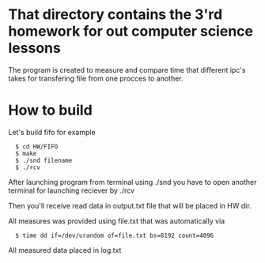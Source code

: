 # That directory contains the 3'rd homework for out computer science lessons

The program is created to measure and compare time that different ipc's takes for transfering file from one procces to another. 

# How to build

Let's build fifo for example

```terminal    
  $ cd HW/FIFO    
  $ make    
  $ ./snd filename
  $ ./rcv
  ```
  
  After launching program from terminal using ./snd you have to open another terminal for launching reciever by ./rcv      
   
  Then you'll receive read data in output.txt file that will be placed in HW dir.
  
  All measures was provided using file.txt that was automatically via 
  
```terminal
  $ time dd if=/dev/urandom of=file.txt bs=8192 count=4096  
  ```
  
  All measured data placed in log.txt      
